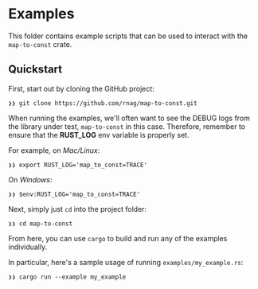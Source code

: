 # Examples

This folder contains example scripts that can be used to interact with
the `map-to-const` crate.

## Quickstart

First, start out by cloning the GitHub project:

```shell
❯❯ git clone https://github.com/rnag/map-to-const.git
```

When running the examples, we'll often want to see the DEBUG logs from the library under test,
`map-to-const` in this case. Therefore, remember to ensure that the **RUST_LOG** env variable
is properly set.

For example, on *Mac/Linux*:

```shell
❯❯ export RUST_LOG='map_to_const=TRACE'
```

On *Windows*:

```shell
❯❯ $env:RUST_LOG='map_to_const=TRACE'
```

Next, simply just `cd` into the project folder:

```shell
❯❯ cd map-to-const
```

From here, you can use `cargo` to build and run
any of the examples individually.

In particular, here's a sample usage of running `examples/my_example.rs`:

```shell
❯❯ cargo run --example my_example
```
